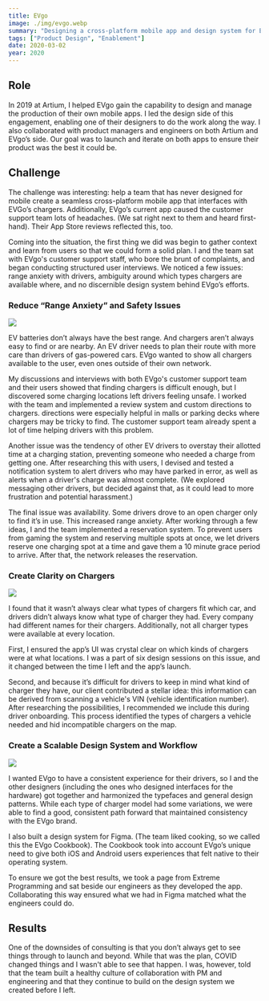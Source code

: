 ```yaml
---
title: EVgo
image: ./img/evgo.webp
summary: "Designing a cross-platform mobile app and design system for EV charging."
tags: ["Product Design", "Enablement"]
date: 2020-03-02
year: 2020
---
```


## Role
In 2019 at Artium, I helped EVgo gain the capability to design and manage the production of their own mobile apps. I led the design side of this engagement, enabling one of their designers to do the work along the way. I also collaborated with product managers and engineers on both Artium and EVgo’s side. Our goal was to launch and iterate on both apps to ensure their product was the best it could be.

## Challenge
The challenge was interesting: help a team that has never designed for mobile create a seamless cross-platform mobile app that interfaces with EVGo’s chargers. Additionally, EVgo’s current app caused the customer support team lots of headaches. (We sat right next to them and heard first-hand). Their App Store reviews reflected this, too.

Coming into the situation, the first thing we did was begin to gather context and learn from users so that we could form a solid plan. I and the team sat with EVgo's customer support staff, who bore the brunt of complaints, and began conducting structured user interviews. We noticed a few issues: range anxiety with drivers, ambiguity around which types chargers are available where, and no discernible design system behind EVgo’s efforts.

### Reduce “Range Anxiety” and Safety Issues

![](/img/evgo-maps.webp)

EV batteries don’t always have the best range. And chargers aren’t always easy to find or are nearby. An EV driver needs to plan their route with more care than drivers of  gas-powered cars. EVgo wanted to show all chargers available to the user, even ones outside of their own network.

My discussions and interviews with both EVgo's customer support team and their users showed that finding chargers is difficult enough, but I discovered some charging locations left drivers feeling unsafe. I worked with the team and implemented a review system and custom directions to chargers. directions were especially helpful in malls or parking decks where chargers may be tricky to find. The customer support team already spent a lot of time helping drivers with this problem.

Another issue was the tendency of other EV drivers to overstay their allotted time at a charging station, preventing someone who needed a charge from getting one. After researching this with users, I devised and tested a notification system to alert drivers who may have parked in error, as well as alerts when a driver's charge was almost complete. (We explored messaging other drivers, but decided against that, as it could lead to more frustration and potential harassment.)

The final issue was availability. Some drivers drove to an open charger only to find it’s in use. This increased range anxiety. After working through a few ideas, I and the team implemented a reservation system. To prevent users from gaming the system and reserving multiple spots at once, we let drivers reserve one charging spot at a time and gave them a 10 minute grace period to arrive. After that, the network releases the reservation.

### Create Clarity on Chargers

![](/img/evgo-filters.webp)

I found that it wasn’t always clear what types of chargers fit which car, and drivers didn’t always know what type of charger they had. Every company had different names for their chargers. Additionally, not all charger types were available at every location.

First, I ensured the app’s UI was crystal clear on which kinds of chargers were at what locations. I was a part of six design sessions on this issue, and it changed between the time I left and the app’s launch.

Second, and because it’s difficult for drivers to keep in mind what kind of charger they have, our client contributed a stellar idea: this information can be derived from scanning a vehicle's VIN (vehicle identification number). After researching the possibilities, I recommended we include this during driver onboarding. This process identified the types of chargers a vehicle needed and hid incompatible chargers on the map.

### Create a Scalable Design System and Workflow

![](/img/evgo-system.webp)

I wanted EVgo to have a consistent experience for their drivers, so I and the other designers (including the ones who designed interfaces for the hardware) got together and harmonized the typefaces and general design patterns. While each type of charger model had some variations, we were able to find a good, consistent path forward that maintained consistency with the EVgo brand.

I also built a design system for Figma. (The team liked cooking, so we called this the EVgo Cookbook). The Cookbook took into account EVgo’s unique need to give both iOS and Android users experiences that felt native to their operating system.

To ensure we got the best results, we took a page from Extreme Programming and sat beside our engineers as they developed the app. Collaborating this way ensured what we had in Figma matched what the engineers could do.

## Results
One of the downsides of consulting is that you don’t always get to see things through to launch and beyond. While that was the plan, COVID changed things and I wasn't able to see that happen. I was, however, told that the team built a healthy culture of collaboration with PM and engineering and that they continue to build on the design system we created before I left.